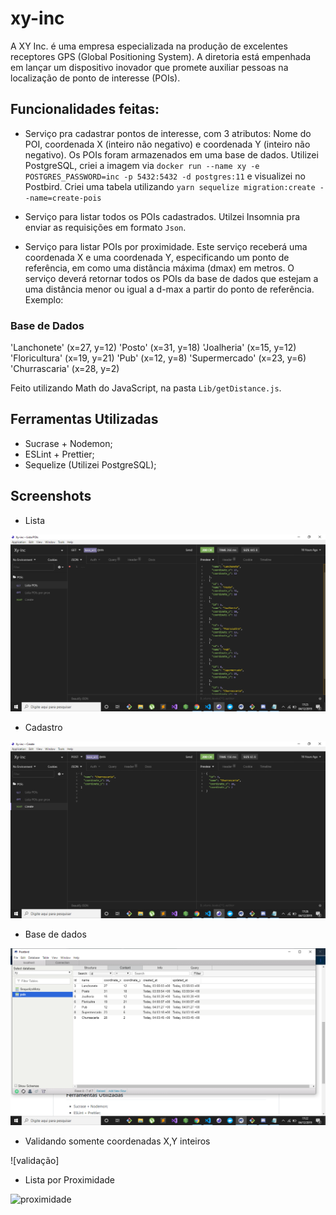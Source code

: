 # xy-inc

A XY Inc. é uma empresa especializada na produção de excelentes receptores GPS (Global
Positioning System). A diretoria está empenhada em lançar um dispositivo inovador que
promete auxiliar pessoas na localização de ponto de interesse (POIs).

## Funcionalidades feitas:

- Serviço pra cadastrar pontos de interesse, com 3 atributos: Nome do POI, coordenada X
(inteiro não negativo) e coordenada Y (inteiro não negativo). Os POIs foram armazenados
em uma base de dados. Utilizei PostgreSQL, criei a imagem via  ```docker run --name xy -e POSTGRES_PASSWORD=inc -p 5432:5432 -d postgres:11``` e visualizei no Postbird. Criei uma tabela utilizando ```yarn sequelize migration:create --name=create-pois```
 
- Serviço para listar todos os POIs cadastrados. Utilzei Insomnia pra enviar as requisições em formato ```Json```.

- Serviço para listar POIs por proximidade. Este serviço receberá uma coordenada X e uma coordenada Y, especificando um ponto de referência, em como uma distância máxima (dmax) em metros. O serviço deverá retornar todos os POIs da base de dados que estejam a uma distância menor ou igual a d-max a partir do ponto de referência. Exemplo:
 ### Base de Dados
'Lanchonete' (x=27, y=12)
'Posto' (x=31, y=18)
'Joalheria' (x=15, y=12)
'Floricultura' (x=19, y=21)
'Pub' (x=12, y=8)
'Supermercado' (x=23, y=6)
'Churrascaria' (x=28, y=2)

Feito utilizando Math do JavaScript, na pasta ```Lib/getDistance.js```.

## Ferramentas Utilizadas 

- Sucrase + Nodemon;
- ESLint + Prettier;
- Sequelize (Utilizei PostgreSQL);

## Screenshots
 - Lista
 
 ![lista](https://github.com/Alef011/xy-inc/blob/master/insomnia-lista.png)
 
 - Cadastro
 
 ![cadastro](https://github.com/Alef011/xy-inc/blob/master/insomnia-cadastro.png)
 
 - Base de dados
 
 ![basedados](https://github.com/Alef011/xy-inc/blob/master/postbird.png)
 
 - Validando somente coordenadas X,Y inteiros
 
 ![validação]

- Lista por Proximidade

![proximidade]()
